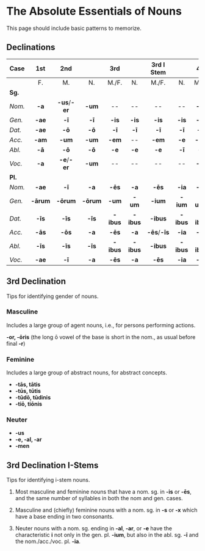# The Absolute Essentials of Nouns

This page should include basic patterns to memorize.

## Declinations

| Case | 1st | 2nd | | 3rd | | 3rd I Stem | | 4th | |
| --- | :---: | :---: | :---: | :---: | :---: | :---: | :---: | :---: | :---: |
| | F. | M. | N. | M./F. | N. | M./F. | N. | M./F. | N. |
| **Sg.** |||||||||
| _Nom._ | **-a** | **-us**/**-er** | **-um** | -- | -- | -- | -- | **-us** | **-ū** |
| _Gen._ | **-ae** | **-ī** | **-ī** | **-is** | **-is** | **-is** | **-is** | **-ūs** | **-ūs** |
| _Dat._ | **-ae** | **-ō** | **-ō** | **-ī** | **-ī** | **-ī** | **-ī** | **-uī** | **-ū** |
| _Acc._ | **-am** | **-um** | **-um** | **-em** | -- | **-em** | **-e** | **-um** | **-ū** |
| _Abl._ | **-ā** | **-ō** | **-ō** | **-e** | **-e** | **-e** | **-ī** | **-ū** | **-ū** |
| _Voc._ | **-a** | **-e**/**-er** | **-um** | -- | -- | -- | -- | **-us** | **-ū** |
| **Pl.** ||||||
| _Nom._ | **-ae** | **-ī** | **-a** | **-ēs** | **-a** | **-ēs** | **-ia** | **-ūs** | **-ua** |
| _Gen._ | **-ārum** | **-ōrum** | **-ōrum** | **-um** | **-um** | **-ium** | **-ium** | **-uum** | **-uum** |
| _Dat._ | **-īs** | **-īs** | **-īs** | **-ibus** | **-ibus** | **-ibus** | **-ibus** | **-ibus** | **-ibus** |
| _Acc._ | **-ās** | **-ōs** | **-a** | **-ēs** | **-a** | **-ēs**/**-īs** | **-ia** | **-ūs** | **-ua** |
| _Abl._ | **-īs** | **-īs** | **-īs** | **-ibus** | **-ibus** | **-ibus** | **-ibus** | **-ibus** | **-ibus** |
| _Voc._ | **-ae** | **-ī** | **-a** | **-ēs** | **-a** | **-ēs** | **-ia** | **-ūs** | **-ua** |

## 3rd Declination

Tips for identifying gender of nouns.

### Masculine

Includes a large group of agent nouns, i.e., for persons performing actions.

**-or, -ōris** (the long ō vowel of the base is short in the nom., as usual before final **-r**)

### Feminine

Includes a large group of abstract nouns, for abstract concepts.

- **-tās, tātis**
- **-tūs, tūtis**
- **-tūdō, tūdinis**
- **-tiō, tiōnis**

### Neuter

- **-us**
- **-e, -al, -ar**
- **-men**


## 3rd Declination I-Stems

Tips for identifying i-stem nouns.

1. Most masculine and feminine nouns that have a nom. sg. in **-is** or **-ēs**, and the same number of syllables in both the nom and gen. cases.

2. Masculine and (chiefly) feminine nouns with a nom. sg. in **-s** or **-x** which have a base ending in two consonants.

3. Neuter nouns with a nom. sg. ending in **-al**, **-ar**, or **-e** have the characteristic **i** not only in the gen. pl. **-ium**, but also in the abl. sg. **-ī** and the nom./acc./voc. pl. **-ia**.